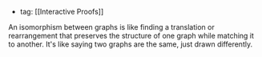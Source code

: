 - tag: [[Interactive Proofs]]

An isomorphism between graphs is like finding a translation or rearrangement that preserves the structure of one graph while matching it to another. It's like saying two graphs are the same, just drawn differently.